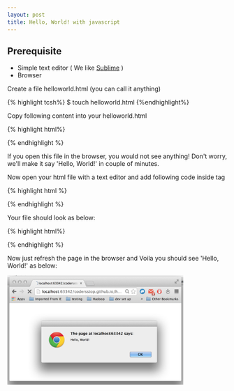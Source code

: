 ```yaml
---
layout: post
title: Hello, World! with javascript 
---
```


Prerequisite
-------------

- Simple text editor ( We like [Sublime](http://www.sublimetext.com/download) )
- Browser

Create a file helloworld.html (you can call it anything)

{% highlight tcsh%}
$ touch helloworld.html
{%endhighlight%}

Copy following content into your helloworld.html

{% highlight html%}
<!DOCTYPE html>
<html>
<head>
    <title>Hello, World!</title>
</head>
<body>
</body>
</html>
{% endhighlight %}

If you open this file in the browser, you would not see anything! Don't worry, we'll make it say 'Hello, World!' in
couple of minutes.

Now open your html file with a text editor and add following code inside <body> tag

{% highlight html %}
<script>
    alert('Hello, World!');
</script>
{% endhighlight %}

Your file should look as below:

{% highlight html%}
<!DOCTYPE html>
<html>
<head>
    <title>Hello, World!</title>
</head>
<body>
    <script>
        alert('Hello, World!');
    </script>
</body>
</html>
{% endhighlight %}

Now just refresh the page in the browser and Voila you should see 'Hello, World!' as below:

<p><img src="/assets/hello-world-alert.png" style="width:80%;height:50%;display: -webkit-inline-box;" /></p>